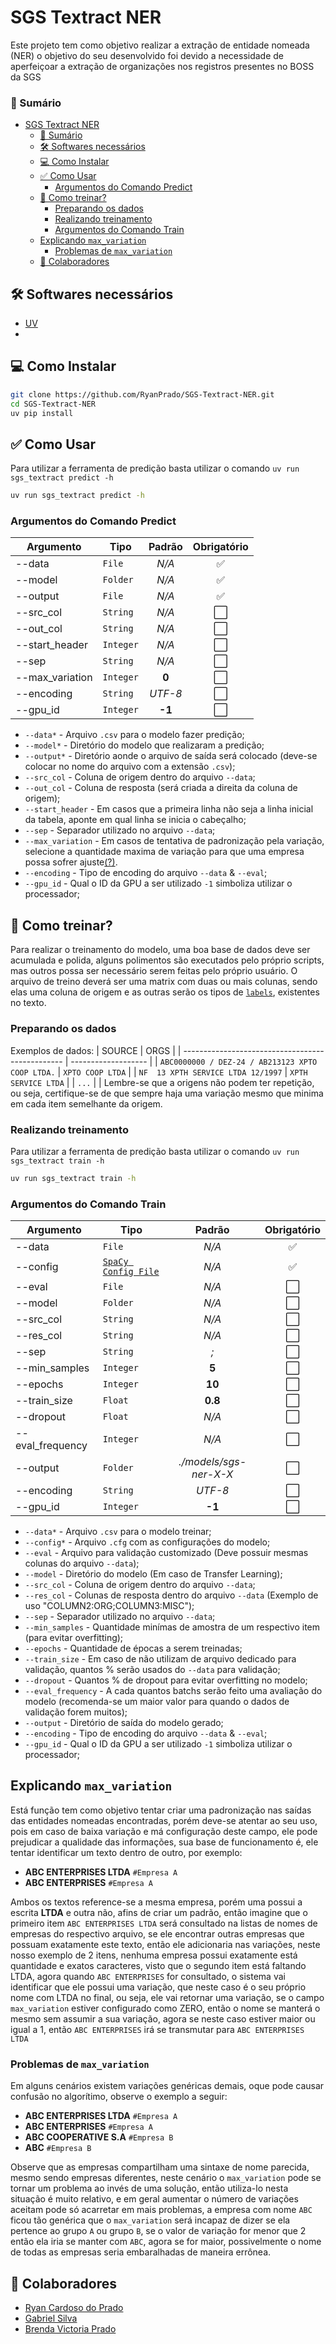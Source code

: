 # SGS Textract NER

Este projeto tem como objetivo realizar a extração de entidade nomeada (NER)
o objetivo do seu desenvolvido foi devido a necessidade de aperfeiçoar a extração de organizações nos registros presentes no BOSS da SGS

### 📕 Sumário
- [SGS Textract NER](#sgs-textract-ner)
    - [📕 Sumário](#-sumário)
  - [🛠️ Softwares necessários](#️-softwares-necessários)
  - [💻 Como Instalar](#-como-instalar)
  - [✅ Como Usar](#-como-usar)
    - [Argumentos do Comando Predict](#argumentos-do-comando-predict)
  - [🤖 Como treinar?](#-como-treinar)
    - [Preparando os dados](#preparando-os-dados)
    - [Realizando treinamento](#realizando-treinamento)
    - [Argumentos do Comando Train](#argumentos-do-comando-train)
  - [Explicando `max_variation`](#explicando-max_variation)
    - [Problemas de `max_variation`](#problemas-de-max_variation)
  - [🎉 Colaboradores](#-colaboradores)


## 🛠️ Softwares necessários

* [UV](https://docs.astral.sh/uv/)
* 
## 💻 Como Instalar
```sh
git clone https://github.com/RyanPrado/SGS-Textract-NER.git
cd SGS-Textract-NER
uv pip install
```

## ✅ Como Usar
Para utilizar a ferramenta de predição basta utilizar o comando `uv run sgs_textract predict -h`
```sh
uv run sgs_textract predict -h
```
### Argumentos do Comando Predict
| Argumento       | Tipo      | Padrão  | Obrigatório |
| --------------- | --------- | :-----: | :---------: |
| --data          | `File`    |  *N/A*  |      ✅      |
| --model         | `Folder`  |  *N/A*  |      ✅      |
| --output        | `File`    |  *N/A*  |      ✅      |
| --src_col       | `String`  |  *N/A*  |      ⬜️      |
| --out_col       | `String`  |  *N/A*  |      ⬜️      |
| --start_header  | `Integer` |  *N/A*  |      ⬜️      |
| --sep           | `String`  |  *N/A*  |      ⬜️      |
| --max_variation | `Integer` |  **0**  |      ⬜️      |
| --encoding      | `String`  | *UTF-8* |      ⬜️      |
| --gpu_id        | `Integer` | **-1**  |      ⬜️      |
* `--data*` - Arquivo `.csv` para o modelo fazer predição;
* `--model*` - Diretório do modelo que realizaram a predição;
* `--output*` - Diretório aonde o arquivo de saída será colocado (deve-se colocar no nome do arquivo com a extensão `.csv`);
* `--src_col` - Coluna de origem dentro do arquivo `--data`;
* `--out_col` - Coluna de resposta (será criada a direita da coluna de origem);
* `--start_header` - Em casos que a primeira linha não seja a linha inicial da tabela, aponte em qual linha se inicia o cabeçalho;
* `--sep` - Separador utilizado no arquivo `--data`;
* `--max_variation` - Em casos de tentativa de padronização pela variação, selecione a quantidade maxima de variação para que uma empresa possa sofrer ajuste[(?)](#explicando-max_variation).
* `--encoding` - Tipo de encoding do arquivo `--data` & `--eval`;
* `--gpu_id` - Qual o ID da GPU a ser utilizado `-1` simboliza utilizar o processador;


## 🤖 Como treinar?
Para realizar o treinamento do modelo, uma boa base de dados deve ser acumulada e polida, alguns polimentos são executados pelo próprio scripts, mas outros possa ser necessário serem feitas pelo próprio usuário.
O arquivo de treino deverá ser uma matrix com duas ou mais colunas, sendo elas uma coluna de origem e as outras serão os tipos de [`labels`](https://spacy.io/api/entityrecognizer#add_label), existentes no texto.

### Preparando os dados
Exemplos de dados:
| SOURCE                                           | ORGS                |
| ------------------------------------------------ | ------------------- |
| `ABC0000000 / DEZ-24 / AB213123 XPTO COOP LTDA.` | `XPTO COOP LTDA`    |
| `NF  13 XPTH SERVICE LTDA 12/1997`               | `XPTH SERVICE LTDA` |
| `...`                                            |                     |
Lembre-se que a origens não podem ter repetição, ou seja, certifique-se de que sempre haja uma variação mesmo que minima em cada item semelhante da origem.

### Realizando treinamento
Para utilizar a ferramenta de predição basta utilizar o comando `uv run sgs_textract train -h`

```sh
uv run sgs_textract train -h
```

### Argumentos do Comando Train
| Argumento        | Tipo                                                            |         Padrão         | Obrigatório |
| ---------------- | --------------------------------------------------------------- | :--------------------: | :---------: |
| --data           | `File`                                                          |         *N/A*          |      ✅      |
| --config         | [`SpaCy Config File`](https://spacy.io/api/data-formats#config) |         *N/A*          |      ✅      |
| --eval           | `File`                                                          |         *N/A*          |      ⬜️      |
| --model          | `Folder`                                                        |         *N/A*          |      ⬜️      |
| --src_col        | `String`                                                        |         *N/A*          |      ⬜️      |
| --res_col        | `String`                                                        |         *N/A*          |      ⬜️      |
| --sep            | `String`                                                        |          *;*           |      ⬜️      |
| --min_samples    | `Integer`                                                       |         **5**          |      ⬜️      |
| --epochs         | `Integer`                                                       |         **10**         |      ⬜️      |
| --train_size     | `Float`                                                         |        **0.8**         |      ⬜️      |
| --dropout        | `Float`                                                         |         *N/A*          |      ⬜️      |
| --eval_frequency | `Integer`                                                       |         *N/A*          |      ⬜️      |
| --output         | `Folder`                                                        | *./models/sgs-ner-X-X* |      ⬜️      |
| --encoding       | `String`                                                        |        *UTF-8*         |      ⬜️      |
| --gpu_id         | `Integer`                                                       |         **-1**         |      ⬜️      |

* `--data*` - Arquivo `.csv` para o modelo treinar;
* `--config*` - Arquivo `.cfg` com as configurações do modelo;
* `--eval` - Arquivo para validação customizado (Deve possuir mesmas colunas do arquivo `--data`);
* `--model` - Diretório do modelo (Em caso de Transfer Learning);
* `--src_col` - Coluna de origem dentro do arquivo `--data`;
* `--res_col` - Colunas de resposta dentro do arquivo `--data` (Exemplo de uso "COLUMN2:ORG;COLUMN3:MISC");
* `--sep` - Separador utilizado no arquivo `--data`;
* `--min_samples` - Quantidade minímas de amostra de um respectivo item (para evitar overfitting);
* `--epochs` - Quantidade de épocas a serem treinadas;
* `--train_size` - Em caso de não utilizam de arquivo dedicado para validação, quantos % serão usados do `--data` para validação;
* `--dropout` - Quantos % de dropout para evitar overfitting no modelo;
* `--eval_frequency` - A cada quantos batchs serão feito uma avaliação do modelo (recomenda-se um maior valor para quando o dados de validação forem muitos);
* `--output` - Diretório de saída do modelo gerado;
* `--encoding` - Tipo de encoding do arquivo `--data` & `--eval`;
* `--gpu_id` - Qual o ID da GPU a ser utilizado `-1` simboliza utilizar o processador;

## Explicando `max_variation`
Está função tem como objetivo tentar criar uma padronização nas saídas das entidades nomeadas encontradas, porém deve-se atentar ao seu uso, pois em caso de baixa variação e má configuração deste campo, ele pode prejudicar a qualidade das informações, sua base de funcionamento é, ele tentar identificar um texto dentro de outro, por exemplo:

- **ABC ENTERPRISES LTDA** `#Empresa A`
- **ABC ENTERPRISES**      `#Empresa A`

Ambos os textos reference-se a mesma empresa, porém uma possui a escrita **LTDA** e outra não, afins de criar um padrão, então imagine que o primeiro item `ABC ENTERPRISES LTDA` será consultado na listas de nomes de empresas do respectivo arquivo, se ele encontrar outras empresas que possuam exatamente este texto, então ele adicionaria nas variações, neste nosso exemplo de 2 itens, nenhuma empresa possui exatamente está quantidade e exatos caracteres, visto que o segundo item está faltando LTDA, agora quando `ABC ENTERPRISES` for consultado, o sistema vai identificar que ele possui uma variação, que neste caso é o seu próprio nome com LTDA no final, ou seja, ele vai retornar uma variação, se o campo `max_variation` estiver configurado como ZERO, então o nome se manterá o mesmo sem assumir a sua variação, agora se neste caso estiver maior ou igual a 1, então `ABC ENTERPRISES` irá se transmutar para `ABC ENTERPRISES LTDA`

### Problemas de `max_variation`
Em alguns cenários existem variações genéricas demais, oque pode causar confusão no algorítimo, observe o exemplo a seguir:

- **ABC ENTERPRISES LTDA** `#Empresa A`
- **ABC ENTERPRISES**      `#Empresa A`
- **ABC COOPERATIVE S.A**  `#Empresa B`
- **ABC**                  `#Empresa B`

Observe que as empresas compartilham uma sintaxe de nome parecida, mesmo sendo empresas diferentes, neste cenário o `max_variation` pode se tornar um problema ao invés de uma solução, então utiliza-lo nesta situação é muito relativo, e em geral aumentar o número de variações aceitam pode só acarretar em mais problemas, a empresa com nome `ABC` ficou tão genérica que o `max_variation` será incapaz de dizer se ela pertence ao grupo `A` ou grupo `B`, se o valor de variação for menor que 2 então ela iria se manter com `ABC`, agora se for maior, possivelmente o nome de todas as empresas seria embaralhadas de maneira errônea.



## 🎉 Colaboradores
- [Ryan Cardoso do Prado](https://www.linkedin.com/in/ryan-prado/)
- [Gabriel Silva](https://www.linkedin.com/in/gabriel-silva-276908181/)
- [Brenda Victoria Prado](https://www.linkedin.com/in/brenda-victoria-prado/)